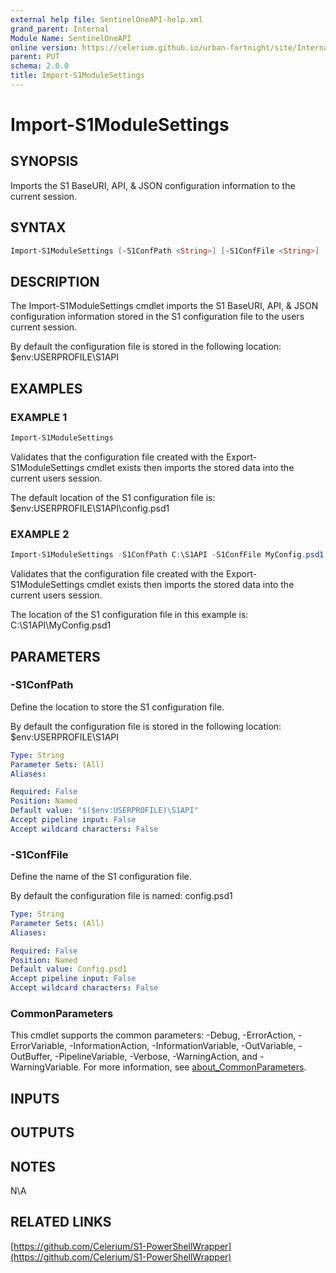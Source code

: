 ```yaml
---
external help file: SentinelOneAPI-help.xml
grand_parent: Internal
Module Name: SentinelOneAPI
online version: https://celerium.github.io/urban-fortnight/site/Internal/Import-S1ModuleSettings.html
parent: PUT
schema: 2.0.0
title: Import-S1ModuleSettings
---
```


# Import-S1ModuleSettings

## SYNOPSIS
Imports the S1 BaseURI, API, & JSON configuration information to the current session.

## SYNTAX

```powershell
Import-S1ModuleSettings [-S1ConfPath <String>] [-S1ConfFile <String>] [<CommonParameters>]
```

## DESCRIPTION
The Import-S1ModuleSettings cmdlet imports the S1 BaseURI, API, & JSON configuration
information stored in the S1 configuration file to the users current session.

By default the configuration file is stored in the following location:
    $env:USERPROFILE\S1API

## EXAMPLES

### EXAMPLE 1
```powershell
Import-S1ModuleSettings
```

Validates that the configuration file created with the Export-S1ModuleSettings cmdlet exists
then imports the stored data into the current users session.

The default location of the S1 configuration file is:
    $env:USERPROFILE\S1API\config.psd1

### EXAMPLE 2
```powershell
Import-S1ModuleSettings -S1ConfPath C:\S1API -S1ConfFile MyConfig.psd1
```

Validates that the configuration file created with the Export-S1ModuleSettings cmdlet exists
then imports the stored data into the current users session.

The location of the S1 configuration file in this example is:
    C:\S1API\MyConfig.psd1

## PARAMETERS

### -S1ConfPath
Define the location to store the S1 configuration file.

By default the configuration file is stored in the following location:
    $env:USERPROFILE\S1API

```yaml
Type: String
Parameter Sets: (All)
Aliases:

Required: False
Position: Named
Default value: "$($env:USERPROFILE)\S1API"
Accept pipeline input: False
Accept wildcard characters: False
```

### -S1ConfFile
Define the name of the S1 configuration file.

By default the configuration file is named:
    config.psd1

```yaml
Type: String
Parameter Sets: (All)
Aliases:

Required: False
Position: Named
Default value: Config.psd1
Accept pipeline input: False
Accept wildcard characters: False
```

### CommonParameters
This cmdlet supports the common parameters: -Debug, -ErrorAction, -ErrorVariable, -InformationAction, -InformationVariable, -OutVariable, -OutBuffer, -PipelineVariable, -Verbose, -WarningAction, and -WarningVariable. For more information, see [about_CommonParameters](http://go.microsoft.com/fwlink/?LinkID=113216).

## INPUTS

## OUTPUTS

## NOTES
N\A

## RELATED LINKS

[https://github.com/Celerium/S1-PowerShellWrapper](https://github.com/Celerium/S1-PowerShellWrapper)

